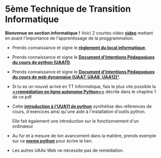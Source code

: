 # 5ème Technique de Transition Informatique

**Bienvenue en section informatique !** Voici 2 courtes video [**video**](https://lycee.educinfo.org/index.php) mettant en avant l'importance de l'apprentissage de la proggrammation.

- Prends connaissance et signe le [**règlement du local informatique**](accueil/Local_Info_Reglement_31-79-80-81_V05.pdf).

- Prends connaissance et signe le [**Document d'Intentions Pédagoqiues du cours de python (UAA11)**](accueil/DIP_5TInfo_UAA11-Prog_V05.pdf).

- Prends connaissance et signe le  [**Document d'Intentions Pédagoqiues du cours de web dynamqiue (UAA7, UAA8, UAA12)***](accueil/DIP_5TInfo_UAA7-8-12_Web_V05.pdf).

- Si tu es un nouvel arrivé en TT Informatique, fais le plus vite possible la [**==remédiation en ligne autonome Python==**](accueil/Remediation_UAA5_Python_Entree_en_5TInfo_V03.pdf) décrite dans le chapitre 1 de ce pdf.

- Cette [**introduction à l'UUA11 de python**](accueil/uaa11_intro_V010.pdf) synthétise des références de cours, d'exercices ainsi qu'une aide à l'installation d'outils python.

    Elle fait également une introduction sur le fonctionnement d'un ordinateur.

- Au fur et à mesure de ton avancement dans la matière, prends exemple sur ce [**memo python**](accueil/memo_Synthese-Python-NSI.pdf) pour écrire le tien.

- Les autres UAAs Web ne nécessite pas de remédiation.